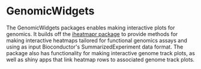 # GenomicWidgets

The GenomicWidgets packages enables making interactive plots for genomics. It builds off the [iheatmapr package](https:://github.com/ropensci/iheatmapr) to provide methods for making interactive heatmaps tailored for functional genomics assays and using as input Bioconductor's SummarizedExperiment data format.  The package also has functionality for making interactive genome track plots, as well as shiny apps that link heatmap rows to associated genome track plots.  


